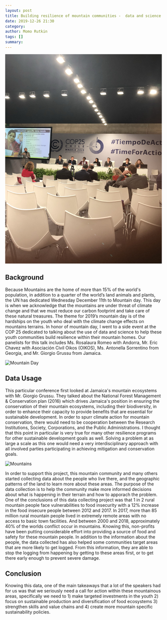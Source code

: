 ```yaml
---
layout: post
title: Building resilience of mountain communities -  data and science for policy action @ COP 25
date: 2019-12-26 21:30
category: 
author: Momo Rutkin 
tags: []
summary: 
---
```

![Panelists](/img/IMG_9754.JPG)

## Background

Because Mountains are the home of more than 15% of the world's population, in addition to a quarter of the world’s land animals and plants, the UN has dedicated Wednesday December 11th to Mountain day. This day is when we acknowledge that the mountains are under threat of climate change and that we must reduce our carbon footprint and take care of these natural treasures. The theme for 2019’s mountain day is of the hardships on the youth who deal with the climate change effects on mountains terrains. In honor of mountain day, I went to a side event at the COP 25 dedicated to talking about the use of data and science to help these youth communities build resilience within their mountain homes. Our panelists for this talk includes Ms. Rosalaura Romeo with Andorra, Mr. Eric Chavez with Asociación Civil Oikos (OIKOS), Ms. Antonella Sorrentino from Georgia, and Mr. Giorgio Grussu from Jamaica. 

![Mountain Day](http://www.fao.org/fileadmin/user_upload/imd2016/images/logo_EN_1_.jpg)

## Data Usage 

This particular conference first looked at Jamaica's mountain ecosystems with Mr. Giorgio Grussu. They talked about the National Forest Management & Conservation plan (2016)  which drives Jamaica's position in ensuring the conservation of their mountain ecosystems, including their biodiversity, in order to enhance their capacity to provide benefits that are essential for sustainable development. In order to spurr climate action for mountain conservation, there would need to be cooperation between the Research Institutions, Society, Corporations, and the Public Administrations. I thought that this point in particular is very true for many other resilience programs for other sustainable development goals as well. Solving a problem at as large a scale as this one would need a very interdisciplinary approach with all involved parties participating in achieving mitigation and conservation goals.

![Mountains](https://www.un.org/sites/un2.un.org/files/styles/large-article-image-style-16-9/public/mountain_cover.jpg?itok=nQ0hXrDD)

 In order to support this project, this mountain community and many others started collecting data about the people who live there, and the geographic patterns of the land to learn more about these areas. The purpose of the data collection is to help the community make more informed decisions about what is happening in their terrain and how to apporach the problem. One of the conclusions of this data collecting project was that 1 in 2 rural mountain people face vulnerabilities to food insecurity with a 12% increase in the food insecure people between 2012 and 2017. In 2017, more than 85 million rural mountain people lived in extremely remote areas with no access to basic town facilities. And between 2000 and 2018, approximately 40% of the worlds conflict occur in mountains. Knowing this, non-profits have been putting considerable effort into providing a source of food and safety for these mountain people. In addition to the information about the people, the data collected has also helped some communities target areas that are more likely to get logged. From this information, they are able to stop the logging from happening by getting to these areas first, or to get there early enough to prevent severe damage. 
 
## Conclusion 

 Knowing this data, one of the main takeaways that a lot of the speakers had for us was that we seriously need a call for action within these mountainous areas, specifically we need to 1) make targeted investments in the youth 2) focus on sustainable production and diversification of food ecosystems 3) strengthen skills and value chains and 4) create more mountain specific sustainability policies. 
